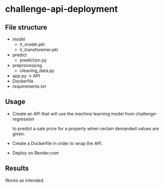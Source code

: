 # challenge-api-deployment

## File structure
* model
  *  lr_model.pkl
  *  lr_transforemer.pkl
* predict
  *  prediction.py
* preprocessing
  *  cleaning_data.py
* app.py -> API
* Dockerfile
* requirements.txt

## Usage

* Create an APi that will use the machine learning model from challenge-regression 

  to predict a sale price for a property when certain demanded values are given.

* Create a Dockerfile in order to wrap the API.

* Deploy on Render.com

## Results

Works as intended.



 
